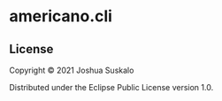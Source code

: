 # americano.cli

## License

Copyright © 2021 Joshua Suskalo

Distributed under the Eclipse Public License version 1.0.
